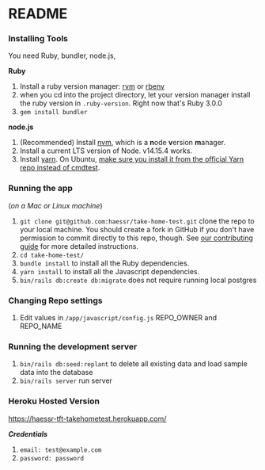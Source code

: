 # README

### Installing Tools

You need Ruby, bundler, node.js,

**Ruby**

1. Install a ruby version manager: [rvm](https://rvm.io/) or [rbenv](https://github.com/rbenv/rbenv)
1. when you cd into the project directory, let your version manager install the ruby version in `.ruby-version`. Right now that's Ruby 3.0.0
1. `gem install bundler`

**node.js**

1. (Recommended) Install [nvm](https://github.com/nvm-sh/nvm#installing-and-updating), which is a **n**ode **v**ersion **m**anager.
1. Install a current LTS version of Node. v14.15.4 works.
1. Install [yarn](https://classic.yarnpkg.com/en/docs/install). On Ubuntu, [make sure you install it from the official Yarn repo instead of cmdtest](https://classic.yarnpkg.com/en/docs/install/#debian-stable).

### Running the app

(*on a Mac or Linux machine*)

1. `git clone git@github.com:haessr/take-home-test.git` clone the repo to your local machine. You should create a fork in GitHub if you don't have permission to commit directly to this repo, though. See [our contributing guide](doc/CONTRIBUTING.md) for more detailed instructions.
1. `cd take-home-test/`
1. `bundle install` to install all the Ruby dependencies.
1. `yarn install` to install all the Javascript dependencies.
1. `bin/rails db:create db:migrate` does not require running local postgres

### Changing Repo settings
1. Edit values in `/app/javascript/config.js` REPO_OWNER and REPO_NAME

### Running the development server

1. `bin/rails db:seed:replant` to delete all existing data and load sample data into the database
1. `bin/rails server` run server

### Heroku Hosted Version

https://haessr-tft-takehometest.herokuapp.com/

***Credentials***

1. `email: test@example.com`
1. `password: password`

